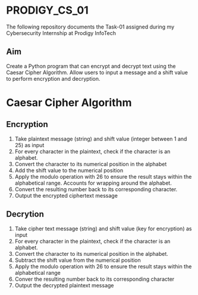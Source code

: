 # PRODIGY_CS_01
The following repository documents the Task-01 assigned during my Cybersecurity Internship at Prodigy InfoTech

## Aim
Create a Python program that can encrypt and decrypt text using the Caesar Cipher Algorithm. Allow users to input a message and a shift value to perform encryption and decryption.

# Caesar Cipher Algorithm
## Encryption
1. Take plaintext message (string) and shift value (integer between 1 and 25) as input
2. For every character in the plaintext, check if the character is an alphabet.
3. Convert the character to its numerical position in the alphabet
4. Add the shift value to the numerical position
5. Apply the modulo operation with 26 to ensure the result stays within the alphabetical range. Accounts for wrapping around the alphabet.
6. Convert the resulting number back to its corresponding character.
7. Output the encrypted ciphertext message

## Decrytion
1. Take cipher text message (string) and shift value (key for encryption) as input
2. For every character in the plaintext, check if the character is an alphabet.
3. Convert the character to its numerical position in the alphabet.
4. Subtract the shift value from the numerical position
5. Apply the modulo operation with 26 to ensure the result stays within the alphabetical range
6. Conver the resulting number back to its corresponding character
7. Output the decrypted plaintext message